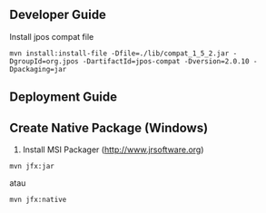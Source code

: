 Developer Guide
---------------
Install jpos compat file

```
mvn install:install-file -Dfile=./lib/compat_1_5_2.jar -DgroupId=org.jpos -DartifactId=jpos-compat -Dversion=2.0.10 -Dpackaging=jar
```

Deployment Guide
---------------

Create Native Package (Windows)
---------------------

1. Install MSI Packager (http://www.jrsoftware.org)

```
mvn jfx:jar
```

atau 

```
mvn jfx:native
```